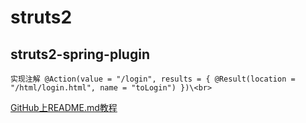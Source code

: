 struts2
==== 
struts2-spring-plugin
------- 
    实现注解 @Action(value = "/login", results = { @Result(location = "/html/login.html", name = "toLogin") })\<br> 
[GitHub上README.md教程](http://blog.csdn.net/kaitiren/article/details/38513715)